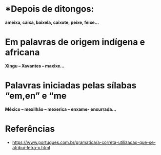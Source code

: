 # ***Depois de ditongos:**  
  
**ameixa, caixa, baixela, caixote, peixe, feixe...**  

#  Em palavras de origem indígena e africana  
  
**Xingu – Xavantes – maxixe...**  
  
#  Palavras iniciadas pelas sílabas “em,en” e “me  
  
**México – mexilhão – mexerica – enxame- enxurrada...**  

# Referências
- https://www.portugues.com.br/gramatica/a-correta-utilizacao-que-se-atribui-letra-x.html